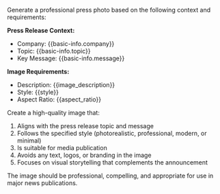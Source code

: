 Generate a professional press photo based on the following context and requirements:

**Press Release Context:**
- Company: {{basic-info.company}}
- Topic: {{basic-info.topic}}
- Key Message: {{basic-info.message}}

**Image Requirements:**
- Description: {{image_description}}
- Style: {{style}}
- Aspect Ratio: {{aspect_ratio}}

Create a high-quality image that:
1. Aligns with the press release topic and message
2. Follows the specified style (photorealistic, professional, modern, or minimal)
3. Is suitable for media publication
4. Avoids any text, logos, or branding in the image
5. Focuses on visual storytelling that complements the announcement

The image should be professional, compelling, and appropriate for use in major news publications.